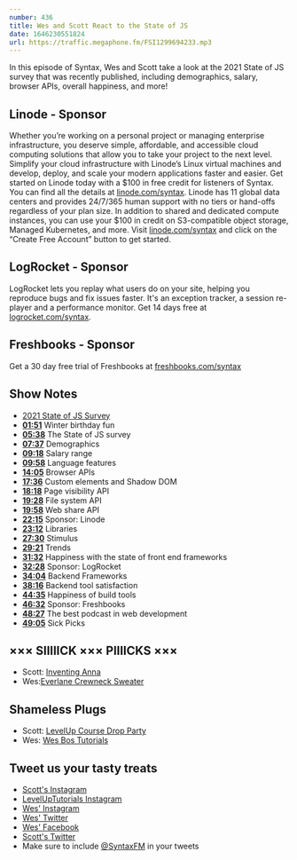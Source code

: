 ```yaml
---
number: 436
title: Wes and Scott React to the State of JS
date: 1646230551824
url: https://traffic.megaphone.fm/FSI1299694233.mp3
---
```


In this episode of Syntax, Wes and Scott take a look at the 2021 State of JS survey that was recently published, including demographics, salary, browser APIs, overall happiness, and more!

## Linode  - Sponsor

Whether you’re working on a personal project or managing enterprise infrastructure, you deserve simple, affordable, and accessible cloud computing solutions that allow you to take your project to the next level. Simplify your cloud infrastructure with Linode’s Linux virtual machines and develop, deploy, and scale your modern applications faster and easier. Get started on Linode today with a $100 in free credit for listeners of Syntax. You can find all the details at [linode.com/syntax](https://linode.com/syntax). Linode has 11 global data centers and provides 24/7/365 human support with no tiers or hand-offs regardless of your plan size. In addition to shared and dedicated compute instances, you can use your $100 in credit on S3-compatible object storage, Managed Kubernetes, and more. Visit [linode.com/syntax](https://linode.com/syntax) and click on the “Create Free Account” button to get started.

## LogRocket - Sponsor

LogRocket lets you replay what users do on your site, helping you reproduce bugs and fix issues faster. It's an exception tracker, a session re-player and a performance monitor. Get 14 days free at [logrocket.com/syntax](https://logrocket.com/syntax).

## Freshbooks - Sponsor

Get a 30 day free trial of Freshbooks at [freshbooks.com/syntax](https://freshbooks.com/syntax)

## Show Notes

* [2021 State of JS Survey](https://2021.stateofjs.com)
* **[01:51](#t=01:51)** Winter birthday fun
* **[05:38](#t=05:38)** The State of JS survey
* **[07:37](#t=07:37)** Demographics
* **[09:18](#t=09:18)** Salary range
* **[09:58](#t=09:58)** Language features
* **[14:05](#t=14:05)** Browser APIs
* **[17:36](#t=17:36)** Custom elements and Shadow DOM
* **[18:18](#t=18:18)** Page visibility API
* **[19:28](#t=19:28)** File system API
* **[19:58](#t=19:58)** Web share API
* **[22:15](#t=22:15)** Sponsor: Linode
* **[23:12](#t=23:12)** Libraries
* **[27:30](#t=27:30)** Stimulus
* **[29:21](#t=29:21)** Trends
* **[31:32](#t=31:32)** Happiness with the state of front end frameworks
* **[32:28](#t=32:28)** Sponsor: LogRocket
* **[34:04](#t=34:04)** Backend Frameworks
* **[38:16](#t=38:16)** Backend tool satisfaction
* **[44:35](#t=44:35)** Happiness of build tools
* **[46:32](#t=46:32)** Sponsor: Freshbooks
* **[48:27](#t=48:27)** The best podcast in web development
* **[49:05](#t=49:05)** Sick Picks

## ××× SIIIIICK ××× PIIIICKS ×××

* Scott: [Inventing Anna](https://www.netflix.com/Title/81008305)
* Wes:[Everlane Crewneck Sweater](https://rstyle.me/cz-n/gane3acdguf)

## Shameless Plugs

* Scott: [LevelUp Course Drop Party](https://www.youtube.com/watch?v=LATf_lVYoMQ)
* Wes: [Wes Bos Tutorials](https://wesbos.com/courses)

## Tweet us your tasty treats

* [Scott's Instagram](https://www.instagram.com/stolinski/)
* [LevelUpTutorials Instagram](https://www.instagram.com/LevelUpTutorials/)
* [Wes' Instagram](https://www.instagram.com/wesbos/)
* [Wes' Twitter](https://twitter.com/wesbos)
* [Wes' Facebook](https://www.facebook.com/wesbos.developer)
* [Scott's Twitter](https://twitter.com/stolinski)
* Make sure to include [@SyntaxFM](https://twitter.com/SyntaxFM) in your tweets
